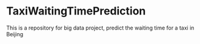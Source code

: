TaxiWaitingTimePrediction
=========================

This is a repository for big data project, predict the waiting time for a taxi in Beijing
